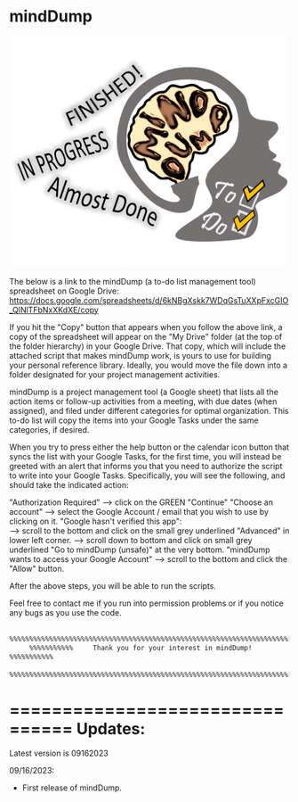 # mindDump
<p style="position: relative; overflow:auto">
  <img src="https://github.com/pmarcum/mindDump/blob/main/mindDump_banner_logo.png"
       width=500
       style="display:inline-block;padding-right:10px"
       alt="mindDump-banner-logo">
</p>

The below is a link to the mindDump (a to-do list management tool) spreadsheet on Google Drive: 
https://docs.google.com/spreadsheets/d/6kNBgXskk7WDqGsTuXXpFxcGIO_QlNlTFbNxXKdXE/copy

If you hit the "Copy" button that appears when you follow the above link, a copy of the spreadsheet will appear on the "My Drive" folder (at the top of the folder hierarchy) in your Google Drive. That copy, which will include the attached script that makes mindDump work, is yours to use for building your personal reference library. Ideally, you would move the file down into a folder designated for your project management activities. 

mindDump is a project management tool (a Google sheet) that lists all the action items or follow-up activities from a meeting, with due dates (when assigned), and filed under different categories for optimal organization.  This to-do list will copy the items into your Google Tasks under the same categories, if desired.

When you try to press either the help button or the calendar icon button that syncs the list with your Google Tasks, for the first time, you will instead be greeted with an alert that informs you that you need to authorize the script to write into your Google Tasks. Specifically, you will see the following, and should take the indicated action: 

"Authorization Required" --> click on the GREEN "Continue" 
"Choose an account" --> select the Google Account / email that you wish to use by clicking on it.
"Google hasn't verified this app":  
    --> scroll to the bottom and click on the small grey underlined "Advanced" in lower left corner.
    --> scroll down to bottom and click on small grey underlined "Go to mindDump (unsafe)" at the very bottom.
"mindDump wants to access your Google Account" --> scroll to the bottom and click the "Allow" button.

After the above steps, you will be able to run the scripts.

Feel free to contact me if you run into permission problems or if you notice any bugs as you use the code. 

         %%%%%%%%%%%%%%%%%%%%%%%%%%%%%%%%%%%%%%%%%%%%%%%%%%%%%%%%%%%%%%%%%%%%%%
         %%%%%%%%%%%     Thank you for your interest in mindDump!   %%%%%%%%%%%
         %%%%%%%%%%%%%%%%%%%%%%%%%%%%%%%%%%%%%%%%%%%%%%%%%%%%%%%%%%%%%%%%%%%%%%

         
================================
         Updates: 
================================
Latest version is 09162023

09/16/2023: 
- First release of mindDump. 

